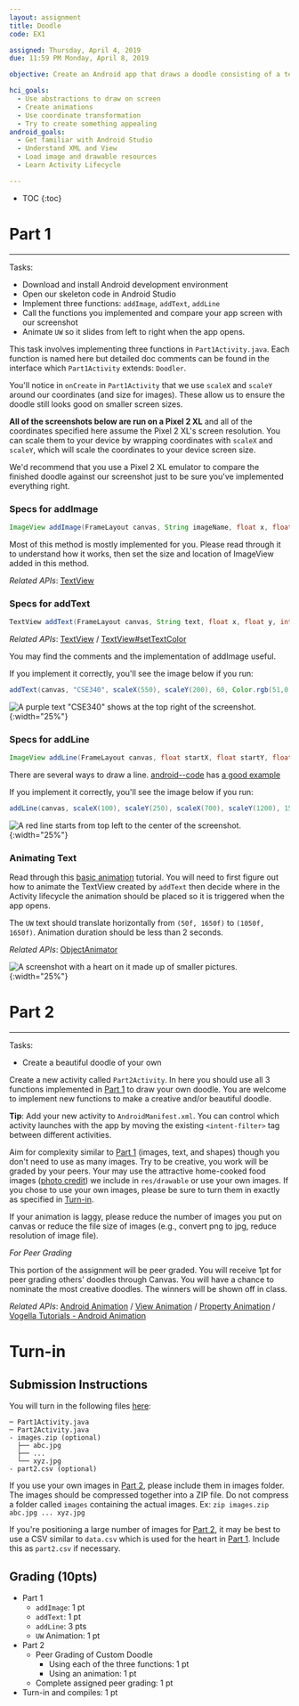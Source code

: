 ```yaml
---
layout: assignment
title: Doodle
code: EX1

assigned: Thursday, April 4, 2019
due: 11:59 PM Monday, April 8, 2019

objective: Create an Android app that draws a doodle consisting of a text, a line, and a set of images on the main canvas.

hci_goals:
  - Use abstractions to draw on screen
  - Create animations
  - Use coordinate transformation
  - Try to create something appealing
android_goals:
  - Get familiar with Android Studio
  - Understand XML and View
  - Load image and drawable resources
  - Learn Activity Lifecycle

---
```


* TOC
{:toc}

# Part 1
***

Tasks:
- Download and install Android development environment
- Open our skeleton code in Android Studio
- Implement three functions: `addImage`, `addText`, `addLine`
- Call the functions you implemented and compare your app screen with our screenshot
- Animate `UW` so it slides from left to right when the app opens.

This task involves implementing three functions in `Part1Activity.java`. Each function is named here but detailed doc comments can be found in the interface which `Part1Activity` extends: `Doodler`.

You'll notice in `onCreate` in `Part1Activity` that we use `scaleX` and `scaleY` around our coordinates (and size for images). These allow us to ensure the doodle still looks good on smaller screen sizes.

**All of the screenshots below are run on a Pixel 2 XL** and all of the coordinates specified here assume the Pixel 2 XL's screen resolution. You can scale them to your device by wrapping coordinates with `scaleX` and `scaleY`, which will scale the coordinates to your device screen size.

We'd recommend that you use a Pixel 2 XL emulator to compare the finished doodle against our screenshot just to be sure you've implemented everything right.

### Specs for addImage
```java
ImageView addImage(FrameLayout canvas, String imageName, float x, float y, int size);
```

Most of this method is mostly implemented for you. Please read through it to understand how it works, then set the size and location of ImageView added in this method.

*Related APIs*:
[TextView](https://developer.android.com/reference/android/interactor/ImageView.html)

### Specs for addText
```java
TextView addText(FrameLayout canvas, String text, float x, float y, int fontSize, int color);
```

*Related APIs*:
[TextView](https://developer.android.com/reference/android/interactor/TextView.html) /
[TextView#setTextColor](https://developer.android.com/reference/android/interactor/TextView#setTextColor(int))

You may find the comments and the implementation of addImage useful.

If you implement it correctly, you'll see the image below if you run:
```java
addText(canvas, "CSE340", scaleX(550), scaleY(200), 60, Color.rgb(51,0,111))
```

![A purple text "CSE340" shows at the top right of the screenshot.](doodle-img/add_text_sample.jpeg){:width="25%"}

### Specs for addLine
```java
ImageView addLine(FrameLayout canvas, float startX, float startY, float endX, float endY, int width, int color);
```

There are several ways to draw a line. [android--code](https://android--code.blogspot.com) has [a good example](https://android--code.blogspot.com/2015/11/android-how-to-draw-line-on-canvas.html)

If you implement it correctly, you'll see the image below if you run:
```java
addLine(canvas, scaleX(100), scaleY(250), scaleX(700), scaleY(1200), 15, Color.rgb(200,0,0))
```

![A red line starts from top left to the center of the screenshot.](doodle-img/add_line_sample.jpeg){:width="25%"}

### Animating Text

Read through this [basic animation](https://developer.android.com/training/animation/reposition-view) tutorial. You will need to first figure out how to animate the TextView created by `addText` then decide where in the Activity lifecycle the animation should be placed so it is triggered when the app opens.

The `UW` text should translate horizontally from `(50f, 1650f)` to `(1050f, 1650f)`. Animation duration should be less than 2 seconds.

*Related APIs*:
[ObjectAnimator](https://developer.android.com/reference/android/animation/ObjectAnimator)

![A screenshot with a heart on it made up of smaller pictures.](doodle-img/screenshot.jpeg){:width="25%"}

# Part 2
***

Tasks:
- Create a beautiful doodle of your own

Create a new activity called `Part2Activity`. In here you should use all 3 functions implemented in [Part 1](#part-1) to draw your own doodle. You are welcome to implement new functions to make a creative and/or beautiful doodle.

**Tip**: Add your new activity to `AndroidManifest.xml`. You can control which activity launches with the app by moving the existing `<intent-filter>` tag between different activities.

Aim for complexity similar to [Part 1](#part-1) (images, text, and shapes) though you don't need to use as many images. Try to be creative, you work will be graded by your peers. Your may use the attractive home-cooked food images ([photo credit](https://www.XiaoyiZhang.me)) we include in `res/drawable` or use your own images. If you chose to use your own images, please be sure to turn them in exactly as specified in [Turn-in](#turn-in).

If your animation is laggy, please reduce the number of images you put on canvas or reduce the file size of images (e.g., convert png to jpg, reduce resolution of image file).

*For Peer Grading*
<!-- XXX TODO(rfrowe): Will we use canvas -->
This portion of the assignment will be peer graded. You will receive 1pt for peer grading others' doodles through Canvas. You will have a chance to nominate the most creative doodles. The winners will be shown off in class.

*Related APIs*:
[Android Animation](https://developer.android.com/training/animation/reposition-view) /
[View Animation](https://developer.android.com/guide/topics/graphics/view-animation.html) /
[Property Animation](https://developer.android.com/guide/topics/graphics/prop-animation.html) /
[Vogella Tutorials - Android Animation](http://www.vogella.com/tutorials/AndroidAnimation/article.html)

# Turn-in
## Submission Instructions

You will turn in the following files <a href="javascript:alert('Turn-in link pending assignment release');">here</a>:

```
─ Part1Activity.java
─ Part2Activity.java
- images.zip (optional)
  ├── abc.jpg
  ├── ...
  └── xyz.jpg
- part2.csv (optional)
```

If you use your own images in [Part 2](#part-2), please include them in images folder. The images should be compressed together into a ZIP file. Do not compress a folder called `images` containing the actual images. Ex: `zip images.zip abc.jpg ... xyz.jpg`

If you're positioning a large number of images for [Part 2](#part-2), it may be best to use a CSV similar to `data.csv` which is used for the heart in [Part 1](#part-1). Include this as `part2.csv` if necessary.

## Grading (10pts)

- Part 1
  - `addImage`: 1 pt
  - `addText`: 1 pt
  - `addLine`: 3 pts
  - `UW` Animation: 1 pt
- Part 2
  - Peer Grading of Custom Doodle
    - Using each of the three functions: 1 pt
    - Using an animation: 1 pt
  - Complete assigned peer grading: 1 pt
- Turn-in and compiles: 1 pt
